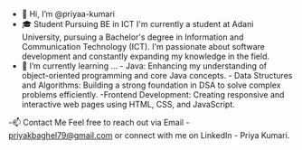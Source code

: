 - 👋 Hi, I’m @priyaa-kumari
- 🎓 Student Pursuing BE in ICT
      I'm currently a student at Adani University, pursuing a Bachelor's degree in Information and Communication Technology (ICT).
      I'm passionate about software development and constantly expanding my knowledge in the field.
- 🌱 I’m currently learning ...
      - Java: Enhancing my understanding of object-oriented programming and core Java concepts.
      - Data Structures and Algorithms: Building a strong foundation in DSA to solve complex problems efficiently.
      -Frontend Development: Creating responsive and interactive web pages using HTML, CSS, and JavaScript.
  
-📫 Contact Me
Feel free to reach out via Email - priyakbaghel79@gmail.com or connect with me on LinkedIn - Priya Kumari.


